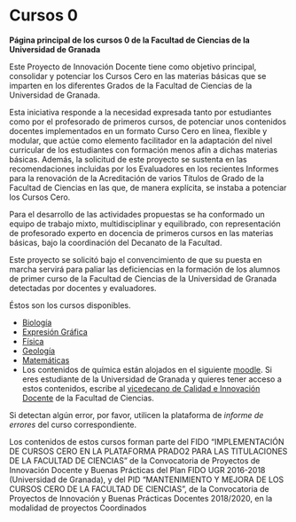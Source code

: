 # Cursos 0

**Página principal de los cursos 0 de la Facultad de Ciencias de la Universidad de Granada**


Este Proyecto de Innovación Docente  tiene como objetivo principal,
consolidar y potenciar los Cursos Cero en las materias básicas que se imparten en los
diferentes Grados de la Facultad de Ciencias de la Universidad de Granada. 

Esta iniciativa responde a la necesidad expresada tanto por estudiantes como por el
profesorado de primeros cursos, de potenciar unos contenidos docentes implementados
en un formato Curso Cero en línea, flexible y modular, que actúe como elemento
facilitador en la adaptación del nivel curricular de los estudiantes con formación menos afín
a dichas materias básicas. Además, la solicitud de este proyecto se sustenta en las
recomendaciones incluidas por los Evaluadores en los recientes Informes para la
renovación de la Acreditación de varios Títulos de Grado de la Facultad de Ciencias en
las que, de manera explícita, se instaba a potenciar los Cursos Cero.

Para el desarrollo de las actividades propuestas se ha conformado un equipo de trabajo
mixto, multidisciplinar y equilibrado, con representación de profesorado experto en
docencia de primeros cursos en las materias básicas, bajo la coordinación del Decanato
de la Facultad. 

Este proyecto se solicitó bajo el convencimiento de que su puesta en marcha servirá para
paliar las deficiencias en la formación de los alumnos de primer curso de la Facultad de
Ciencias de la Universidad de Granada detectadas por docentes y evaluadores.

Éstos son los cursos disponibles. 

- [Biología](https://cursos-0-fc-ugr.github.io/Biologia)
- [Expresión Gráfica](https://cursos-0-fc-ugr.github.io/Expresion-Grafica)
- [Física](https://cursos-0-fc-ugr.github.io/Fisica)
- [Geología](https://cursos-0-fc-ugr.github.io/Geologia)
- [Matemáticas](https://cursos-0-fc-ugr.github.io/Matematicas)
- Los contenidos de química están alojados en el siguiente [moodle](https://fciencias.ugr.es/cursoscero/login/index.php). Si eres estudiante de la Universidad de Granada y quieres tener acceso a estos contenidos, escribe al [vicedecano de Calidad e Innovación Docente](https://fciencias.ugr.es/facultad/equipo-de-gobierno) de la Facultad de Ciencias.

 Si detectan algún error, por favor, utilicen la plataforma de *informe de errores* del curso correspondiente.
 
Los contenidos de estos cursos forman parte del FIDO “IMPLEMENTACIÓN DE CURSOS CERO EN LA PLATAFORMA PRADO2 PARA LAS TITULACIONES DE LA FACULTAD DE CIENCIAS” de la Convocatoria de Proyectos de Innovación Docente y Buenas Prácticas del Plan FIDO UGR 2016-2018 (Universidad de Granada), y del PID “MANTENIMIENTO Y MEJORA DE LOS CURSOS CERO DE LA FACULTAD DE CIENCIAS”, de la Convocatoria de Proyectos de Innovación y Buenas Prácticas Docentes 2018/2020, en la modalidad de proyectos Coordinados
